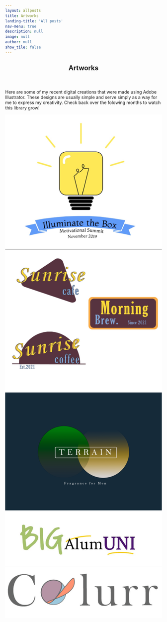 ```yaml
---
layout: allposts
title: Artworks
landing-title: 'All posts'
nav-menu: true
description: null
image: null
author: null
show_tile: false
---
```


<!-- Main -->
<div id="main" class="alt">
 <!-- One -->
    <section id="one">
	  <div class="inner">
		  <header class="major">
			  <h1>Artworks</h1>
		  </header>

<!--Content-->
      
<p> Here are some of my recent digital creations that were made using Adobe Illustrator. 
These designs are usually simple and serve simply as a way for me to express my creativity.
Check back over the folowing months to watch this library grow! </p>

<!-- plain gallary -->
<div class="box alt">
        <div class="row 50% uniform">
          <div class="4u"><span class="image fit"><img src="assets/images/ILB.jpg" alt="" /></span></div>
          <div class="4u"><span class="image fit"><img src="assets/images/Coffe.jpg" alt="Coffee shop logos" /></span></div>
          <div class="4u"><span class="image fit"><img src="assets/images/Terrain.png" alt="Fragrance logos" /></span></div>
          <div class="4u$"><span class="image fit"><img src="assets/images/BigAlumcopy.jpg" alt="" /></span></div>
          <div class="4u"><span class="image fit"><img src="assets/images/Col.jpg" alt="humanoied basball" /></span></div>
         
</div>
</div>

</div>
